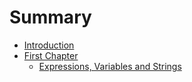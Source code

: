 # Summary

* [Introduction](README.md)
* [First Chapter](chapter1.md)
   * [Expressions, Variables and Strings](expressions,_variables_and_strings.md)

